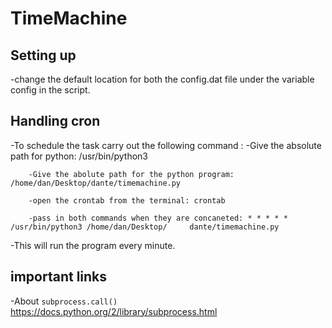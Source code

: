 # TimeMachine

##  Setting up

-change the default location for both the config.dat file under the variable config in the script.

## Handling cron

-To schedule the task carry out the following command :
		-Give the absolute path for python: /usr/bin/python3  
 
		-Give the abolute path for the python program: /home/dan/Desktop/dante/timemachine.py 

		-open the crontab from the terminal: crontab

		-pass in both commands when they are concaneted: * * * * * /usr/bin/python3 /home/dan/Desktop/	   dante/timemachine.py

-This will run the program every minute.

			



##  important links
-About  `subprocess.call()` https://docs.python.org/2/library/subprocess.html
